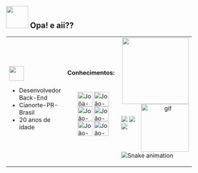 <h2> <img src="https://media.giphy.com/media/uBdraueIvlv0cX1C00/giphy.gif" height="60"> Opa! e aii??  </h2>

<table> <tr>
            <td>
                <img src="https://media.giphy.com/media/xU0iLb3NZpsWF9Ac8y/giphy.gif" height="40">
                   <ul>
                      <li>Desenvolvedor Back-End</li>
                      <li>Cianorte-PR-Brasil</li>
                      <li>20 anos de idade</li>
                   </ul>
                 </td>
                 <td>
    <h4> Conhecimentos: </h4>
 <ul>
     <div style="display: inline_block"><br>
       <img align="center" alt="Joõa-HTML" height="40" width="40"
          src="https://cdn.jsdelivr.net/gh/devicons/devicon/icons/html5/html5-original.svg">
      <img align="center" alt="João-CSS" height="40" width="40"
        src="https://cdn.jsdelivr.net/gh/devicons/devicon/icons/css3/css3-original.svg">
      <img align="center" alt="João-Js" height="40" width="40"
        src="https://cdn.jsdelivr.net/gh/devicons/devicon/icons/javascript/javascript-original.svg">
      <img align="center" alt="João-C#" height="40" width="40"
        src="https://cdn-icons-png.flaticon.com/512/6132/6132221.png">
      <img align="center" alt="João-Java" height="40" width="40"
        src="https://cdn-icons-png.flaticon.com/512/226/226777.png">
       <img align="center" alt="João-react" height="40" width="40"
        src="https://cdn.icon-icons.com/icons2/2415/PNG/512/react_original_logo_icon_146374.png">
    </div>
</ul>
</td>
<td>


<div align=center  >
    <a href="https://github.com/Hanter-byte">
        <img height="180"
            src="https://github-readme-stats.vercel.app/api/top-langs/?username=Hanter-byte&layout=compact&langs_count=16&theme=dracula" />

<img align="right" alt="gif" src="https://c.tenor.com/y2JXkY1pXkwAAAAC/cat-computer.gif" height="130" width="130">

##

</div>

<div>
    <a href="https://instagram.com/joaonogsilva" target="_blank"><img
            src="https://img.shields.io/badge/Instagram-E4405F?style=for-the-badge&logo=instagram&logoColor=white" target="_blank"></a>
    <a href="https://www.linkedin.com/in/jo%C3%A3o-pedro-nogueira-538942192/" target="_blank"><img
            src="https://img.shields.io/badge/LinkedIn-0077B5?style=for-the-badge&logo=linkedin&logoColor=white" target="_blank"></a>
    <a href="mailto:jp663687@gmail.com"><img
            src="https://img.shields.io/badge/Gmail-D14836?style=for-the-badge&logo=gmail&logoColor=white" target="_blank"></a>
</div>

![Snake animation](https://github.com/Hanter-byte/Hanter-byte/blob/output/github-contribution-grid-snake.svg)
